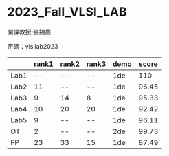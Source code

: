 # 2023_Fall_VLSI_LAB
開課教授:張錫嘉

密碼：vlsilab2023

||rank1|rank2|rank3|demo|score|
|---|---|---|---|---|---|
|Lab1|--|--|--|1de|110|
|Lab2|11|--|--|1de|96.45|
|Lab3|9|14|8|1de|95.33|
|Lab4|10|20|20|1de|92.42|
|Lab5|9|--|--|1de|96.11|
|OT|2|--|--|2de|99.73|
|FP|23|33|15|1de|87.49|
